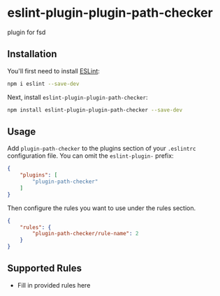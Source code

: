 # eslint-plugin-plugin-path-checker

plugin for fsd

## Installation

You'll first need to install [ESLint](https://eslint.org/):

```sh
npm i eslint --save-dev
```

Next, install `eslint-plugin-plugin-path-checker`:

```sh
npm install eslint-plugin-plugin-path-checker --save-dev
```

## Usage

Add `plugin-path-checker` to the plugins section of your `.eslintrc` configuration file. You can omit the `eslint-plugin-` prefix:

```json
{
    "plugins": [
        "plugin-path-checker"
    ]
}
```


Then configure the rules you want to use under the rules section.

```json
{
    "rules": {
        "plugin-path-checker/rule-name": 2
    }
}
```

## Supported Rules

* Fill in provided rules here


